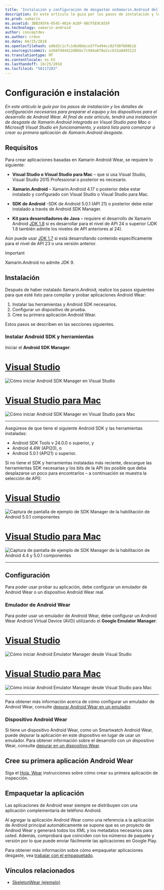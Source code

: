 ```yaml
---
title: 'Instalación y configuración de desgastan onXamarin.Android del sistema operativo '
description: En este artículo le guía por los pasos de instalación y los detalles de configuración necesarios para preparar el equipo y los dispositivos para el desarrollo de Android Wear. Al final de este artículo, tendrá una instalación de desgaste de Xamarin.Android integrada en Visual Studio para Mac o Microsoft Visual Studio en funcionamiento, y estará listo para comenzar a crear su primera aplicación de Xamarin.Android desgaste.
ms.prod: xamarin
ms.assetid: 3BB395FA-0545-4024-A18F-98CF5E9CA55F
ms.technology: xamarin-android
author: conceptdev
ms.author: crdun
ms.date: 04/25/2018
ms.openlocfilehash: ed6d3c1cfc14bd0dece5ffe494cc02fd8f608b1b
ms.sourcegitcommit: e268fd44422d0bbc7c944a678e2cc633a0493122
ms.translationtype: MT
ms.contentlocale: es-ES
ms.lasthandoff: 10/25/2018
ms.locfileid: "50117283"
---
```

# <a name="setup-and-installation"></a>Configuración e instalación

_En este artículo le guía por los pasos de instalación y los detalles de configuración necesarios para preparar el equipo y los dispositivos para el desarrollo de Android Wear. Al final de este artículo, tendrá una instalación de desgaste de Xamarin.Android integrada en Visual Studio para Mac o Microsoft Visual Studio en funcionamiento, y estará listo para comenzar a crear su primera aplicación de Xamarin.Android desgaste._

## <a name="requirements"></a>Requisitos

Para crear aplicaciones basadas en Xamarin Android Wear, se requiere lo siguiente:

-   **Visual Studio o Visual Studio para Mac** &ndash; que si usa Visual Studio, Visual Studio 2015 Professional o posterior es necesario.

-   **Xamarin.Android** &ndash; Xamarin.Android 4.17 o posterior debe estar instalado y configurado con Visual Studio o Visual Studio para Mac.

-   **SDK de Android** -SDK de Android 5.0.1 (API 21) o posterior debe estar instalado a través de Android SDK Manager.

-   **Kit para desarrolladores de Java** &ndash; requiere el desarrollo de Xamarin Android [JDK 1.8](http://www.oracle.com/technetwork/java/javase/downloads/jdk8-downloads-2133151.html) si es desarrollar para el nivel de API 24 o superior (JDK 1.8 también admite los niveles de API anteriores al 24).

Aún puede usar [JDK 1.7](http://www.oracle.com/technetwork/java/javase/downloads/jdk7-downloads-1880260.html) si está desarrollando contenido específicamente para el nivel de API 23 o una versión anterior.

> [!IMPORTANT]
> Xamarin.Android no admite JDK 9.

## <a name="installation"></a>Instalación

Después de haber instalado Xamarin.Android, realice los pasos siguientes para que esté listo para compilar y probar aplicaciones Android Wear: 

1.  Instalar las herramientas y Android SDK necesarios.
2.  Configurar un dispositivo de prueba.
3.  Cree su primera aplicación Android Wear.

Estos pasos se describen en las secciones siguientes.


### <a name="install-android-sdk-and-tools"></a>Instalar Android SDK y herramientas 

Iniciar el **Android SDK Manager**: 

# <a name="visual-studiotabwindows"></a>[Visual Studio](#tab/windows)

![Cómo iniciar Android SDK Manager en Visual Studio](installation-images/vs/sdk-menu.png)

# <a name="visual-studio-for-mactabmacos"></a>[Visual Studio para Mac](#tab/macos)

![Cómo iniciar Android SDK Manager en Visual Studio para Mac](installation-images/xs/sdk-menu.png)

-----


Asegúrese de que tiene el siguiente Android SDK y las herramientas instaladas:

* Android SDK Tools v 24.0.0 o superior, y
* Android 4.4W (API20), o
* Android 5.0.1 (API21) o superior.

Si no tiene el SDK y herramientas instaladas más reciente, descargue las herramientas SDK necesarias *y* los bits de la API (es posible que deba desplazarse un poco para encontrarlos &ndash; a continuación se muestra la selección de API): 

# <a name="visual-studiotabwindows"></a>[Visual Studio](#tab/windows)

![Captura de pantalla de ejemplo de SDK Manager de la habilitación de Android 5.0.1 componentes](installation-images/vs/sdk-select.png)

# <a name="visual-studio-for-mactabmacos"></a>[Visual Studio para Mac](#tab/macos)

![Captura de pantalla de ejemplo de SDK Manager de la habilitación de Android 4.4 y 5.0.1 componentes](installation-images/xs/sdk-select.png)

-----


## <a name="configuration"></a>Configuración

Para poder usar probar su aplicación, debe configurar un emulador de Android Wear o un dispositivo Android Wear real. 


### <a name="android-wear-emulator"></a>Emulador de Android Wear

Para poder usar un emulador de Android Wear, debe configurar un Android Wear Android Virtual Device (AVD) utilizando el **Google Emulator Manager**:

# <a name="visual-studiotabwindows"></a>[Visual Studio](#tab/windows)

![Cómo iniciar Android Emulator Manager desde Visual Studio](installation-images/vs/emulator-menu.png)

# <a name="visual-studio-for-mactabmacos"></a>[Visual Studio para Mac](#tab/macos)

![Cómo iniciar Android Emulator Manager desde Visual Studio para Mac](installation-images/xs/emulator-menu.png)

-----

Para obtener más información acerca de cómo configurar un emulador de Android Wear, consulte [depurar Android Wear en un emulador](~/android/wear/deploy-test/debug-on-emulator.md).


### <a name="android-wear-device"></a>Dispositivo Android Wear

Si tiene un dispositivo Android Wear, como un Smartwatch Android Wear, puede depurar la aplicación en este dispositivo en lugar de usar un emulador. Para obtener información sobre el desarrollo con un dispositivo Wear, consulte [depurar en un dispositivo Wear](~/android/wear/deploy-test/debug-on-device.md).


## <a name="create-your-first-android-wear-app"></a>Cree su primera aplicación Android Wear

Siga el [Hola, Wear](~/android/wear/get-started/hello-wear.md) instrucciones sobre cómo crear su primera aplicación de inspección.


## <a name="packaging-your-app"></a>Empaquetar la aplicación

Las aplicaciones de Android wear siempre se distribuyen con una aplicación complementaria de teléfono Android. 

Al agregar la aplicación Android Wear como una referencia a la aplicación de Android principal automáticamente se supone que es un proyecto de Android Wear y generará todos los XML y los metadatos necesarios para usted. Además, comprobará que coinciden con los números de paquete y versión por lo que puede enviar fácilmente las aplicaciones en Google Play. 

Para obtener más información sobre cómo empaquetar aplicaciones desgaste, vea [trabajar con el empaquetado](~/android/wear/deploy-test/packaging.md).


## <a name="related-links"></a>Vínculos relacionados

- [SkeletonWear (ejemplo)](https://developer.xamarin.com/samples/SkeletonWear/)
